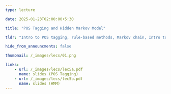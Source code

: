 ```yaml
---
type: lecture

date: 2025-01-23T02:00:00+5:30

title: "POS Tagging and Hidden Markov Model"

tldr: "Intro to POS tagging, rule-based methods, Markov chain, Intro to HMM, Forward algorithm, Viterbi algorithm"

hide_from_announcments: false

thumbnail: /_images/lecs/01.png

links: 
    - url: /_images/lecs/lec5a.pdf
      name: slides (POS Tagging)
    - url: /_images/lecs/lec5b.pdf
      name: slides (HMM)
---
```

